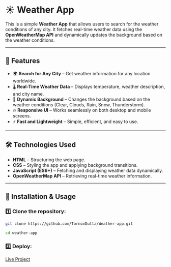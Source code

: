 # ☀️ Weather App

This is a simple **Weather App** that allows users to search for the weather conditions of any city. It fetches real-time weather data using the **OpenWeatherMap API** and dynamically updates the background based on the weather conditions.

---

## 🚀 Features
- 🌍 **Search for Any City** – Get weather information for any location worldwide.
- 🌡 **Real-Time Weather Data** – Displays temperature, weather description, and city name.
- 🎨 **Dynamic Background** – Changes the background based on the weather conditions (Clear, Clouds, Rain, Snow, Thunderstorm).
- 🔥 **Responsive UI** – Works seamlessly on both desktop and mobile screens.
- ⚡ **Fast and Lightweight** – Simple, efficient, and easy to use.

---

## 🛠 Technologies Used
- **HTML** – Structuring the web page.
- **CSS** – Styling the app and applying background transitions.
- **JavaScript (ES6+)** – Fetching and displaying weather data dynamically.
- **OpenWeatherMap API** – Retrieving real-time weather information.

---

## 👅 Installation & Usage
### 1️⃣ Clone the repository:
```sh
git clone https://github.com/TornovDutta/Weather-app.git

cd weather-app
```

### 2️⃣ Deploy:
[Live Project](https://silly-donut-d83e4b.netlify.app/)

